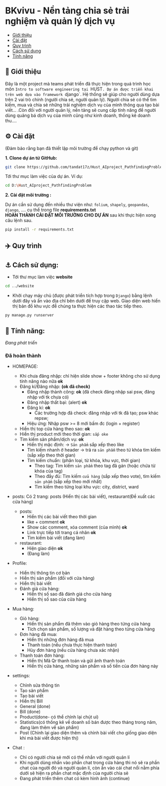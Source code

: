 # BKvivu - Nền tảng chia sẻ trải nghiệm và quản lý dịch vụ
- [Giới thiệu](#angel-giới-thiệu)
- [Cài đặt](#gear-cài-đặt)
- [Quy trình](#airplane-quy-trình)
- [Cách sử dụng](#anchor-cách-sử-dụng)
- [Tính năng](#anger-tính-năng)
## :angel: Giới thiệu
Đây là một project mà teams phát triển đã thực hiện trong quá trình học môn `Intro to software engineering tại `HUST`. Dự án được triển khai trên web dựa vào framework `django`. Hệ thống sẽ giúp cho người dùng dựa trên 2 vai trò chính (người chia sẻ, người quản lý). Người chia sẻ có thể tìm kiếm, mua và chia sẻ những trải nghiệm dịch vụ của mình thông qua tạo bài viết... .Còn đối với người quản lý, nền tảng sẽ cung cấp tính năng để người dùng quảng bá dịch vụ của mình cũng như kinh doanh, thống kê doanh thu....
## :gear: Cài đặt
(Đảm bảo rằng bạn đã thiết lập môi trường để chạy python và git)

**1. Clone dự án từ GitHub:**
  ```bash
  git clone https://github.com/tandat17z/Hust_AIproject_PathfindingProblem.git
  ```
Tới thư mục làm việc của dự án. Ví dụ:
  ```bash
  cd D:\Hust_AIproject_PathfindingProblem
  ```
**2. Cài đặt môi trường :**

Dự án cần sử dụng đến nhiều thư viện như:  `folium`, `shapely`, `geopandas`, `django`, .... cụ thể trong file **requirements.txt**<br>
**HOÀN THÀNH CÀI ĐẶT MÔI TRƯỜNG CHO DỰ ÁN** sau khi thực hiện xong câu lệnh sau.
  ```bash
  pip install -r requirements.txt
  ```

## :airplane: Quy trình

## :anchor: Cách sử dụng:
  - Tới thư mục làm việc **website**
  ```bash
  cd ../website
  ```
  - Khởi chạy máy chủ (được phát triển tích hợp trong `Django`) bằng lệnh dưới đây và ấn vào địa chỉ bên dưới để truy cập web. Giao diện web hiển thị bản đồ khu vực để chúng ta thực hiện các thao tác tiếp theo.
  ```bash
  py manage.py runserver
  ```
## :anger: Tính năng: 
_Đang phát triển_
### Đã hoàn thành
- HOMEPAGE:
    - Khi chưa đăng nhập: chỉ hiện slide show + footer không cho sử dụng tính năng nào nữa **ok**
    - Đăng kí/Đăng nhập: **(ok đã check)**
        - Đăng nhập thành công: **ok** (đã check đăng nhập sai psw, đăng nhập với tk chưa có)
        - Đăng nhập thất bại: (alert) **ok**
        - Đăng kí: **ok**
          - Các trường hợp đã check: đăng nhập với tk đã tạo; psw khác repsw;
        - Hiệu ứng: Nhập psw >= 8 mới bấm đc (login + register)
    - Hiển thị top cửa hàng theo sao: **ok**
    - Hiển thị product mới theo thời gian: `sắp oke`
    - Tìm kiếm sản phẩm/dịch vụ: **ok**
        - Hiển thị mặc định: -> `Sản phẩm` sắp xếp theo like
        - Tìm kiếm nhanh ở header -> trả ra `sản phẩm` theo từ khóa tìm kiếm (sắp xếp theo thời gian)
        - Tìm kiếm chuẩn: (phân loại, từ khóa, khu vực, thời gian)
            - Theo tag: Tìm kiếm `sản phẩm` theo tag đã gán (hoặc chứa từ khóa của tag)
            - Theo đầy đủ: Tìm kiếm `cửa hàng` (sắp xếp theo vote), tìm kiếm `sản phẩm` (sắp xếp theo mới nhất)
            - Tìm kiếm theo từng loại khu vực: city, district, ward
- posts: Có 2 trang: posts (Hiển thị các bài viết), restaurant(Đề xuất các cửa hàng)
    - posts:
      - Hiển thị các bài viết theo thời gian
      - like + comment **ok**
      - Show các comment, xóa comment (của mình) **ok**
      - Link trực tiếp tới trang cá nhân **ok**
      - Tìm kiềm bài viết (đang làm)
    - restaurant:
      - Hiện giao diện **ok**
      - (Đang làm)
- Profile:
    - Hiển thị thông tin cơ bản
    - Hiển thị sản phẩm (đối với cửa hàng)
    - Hiển thị bài viết
    - Đánh giá cửa hàng:
      - Hiển thị số sao đã đánh giá cho cửa hàng
      - Hiển thị số sao của cửa hàng
- Mua hàng:
    - Giỏ hàng:
      - Hiển thị sản phẩm đã thêm vào giỏ hàng theo từng cửa hàng
      - Tích chọn sản phẩm, số lượng và đặt hàng theo từng cửa hàng
    - Đơn hàng đã mua:
      - Hiển thị những đơn hàng đã mua
      - Thanh toán (nếu chưa thực hiện thanh toán)
      - Hủy đơn hàng (nếu cửa hàng chưa xác nhận)
    - Thanh toán đơn hàng:
      - Hiển thị Mã Qr thanh toán và gửi ảnh thanh toán
      - Hiển thị cửa hàng, những sản phẩm và số tiền của đơn hàng này
- settings:
     - Chỉnh sửa thông tin
     - Tạo sản phẩm
     - Tạo bài viết
     - Hiển thị Bill
    - General (done)
    - Bill (done)
    - Product(done- có thể chỉnh lại chút ui)
    - Statistics(có thống kê về doanh số bán được theo tháng trong năm, đang làm thêm về sản phẩm)
    - Post (Chỉnh lại giao diện thêm và chỉnh bài viết cho giống giao diện khi mà bài viết được hiện thị)

- Chat :
    - Chỉ có người chia sẻ mới có thể nhắn với người quản lí
    - Khi người dùng nhấn vào phần chat trong cửa hàng thì nó sẽ ra phần chat của người đó và người quản lí, còn ấn vào cái chat nổi nằm phía dưới sẽ hiện ra phần chat mặc định của người chia sẻ
    - Đang phát triển thêm chat có kèm hình ảnh (continue)

